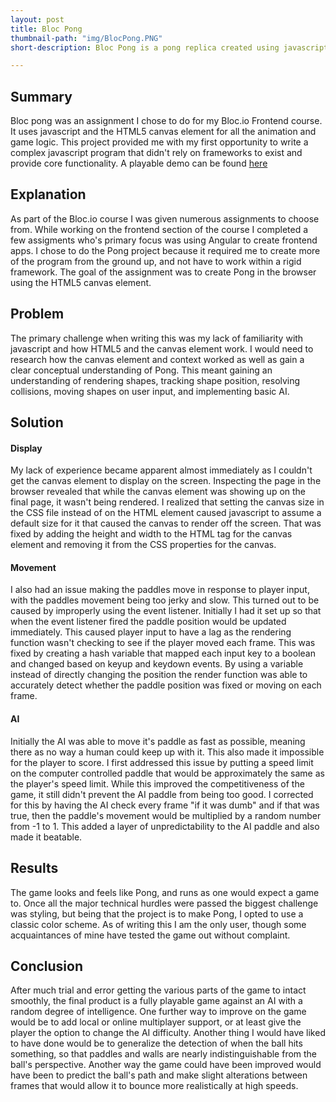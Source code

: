 ```yaml
---
layout: post
title: Bloc Pong
thumbnail-path: "img/BlocPong.PNG"
short-description: Bloc Pong is a pong replica created using javascript and the HTML5 canvas element.

---
```


## Summary

Bloc pong was an assignment I chose to do for my Bloc.io Frontend course. It uses javascript and the HTML5 canvas element for all the animation and game logic. This project provided me with my first opportunity to write a complex javascript program that didn't rely on frameworks to exist and provide core functionality. A playable demo can be found [here](/portfolio/BlocPong/Demo)

## Explanation

As part of the Bloc.io course I was given numerous assignments to choose from. While working on the frontend section of the course I completed a few assigments who's primary focus was using Angular to create frontend apps. I chose to do the Pong project because it required me to create more of the program from the ground up, and not have to work within a rigid framework. The goal of the assignment was to create Pong in the browser using the HTML5 canvas element. 

## Problem

The primary challenge when writing this was my lack of familiarity with javascript and how HTML5 and the canvas element work. I would need to research how the canvas element and context worked as well as gain a clear conceptual understanding of Pong. This meant gaining an understanding of rendering shapes, tracking shape position, resolving collisions, moving shapes on user input, and implementing basic AI.

## Solution

#### Display
My lack of experience became apparent almost immediately as I couldn't get the canvas element to display on the screen. Inspecting the page in the browser revealed that while the canvas element was showing up on the final page, it wasn't being rendered. I realized that setting the canvas size in the CSS file instead of on the HTML element caused javascript to assume a default size for it that caused the canvas to render off the screen. That was fixed by adding the height and width to the HTML tag for the canvas element and removing it from the CSS properties for the canvas. 

#### Movement
I also had an issue making the paddles move in response to player input, with the paddles movement being too jerky and slow. This turned out to be caused by improperly using the event listener. Initially I had it set up so that when the event listener fired the paddle position would be updated immediately. This caused player input to have a lag as the rendering function wasn't checking to see if the player moved each frame. This was fixed by creating a hash variable that mapped each input key to a boolean and changed based on keyup and keydown events. By using a variable instead of directly changing the position the render function was able to accurately detect whether the paddle position was fixed or moving on each frame.

#### AI
Initially the AI was able to move it's paddle as fast as possible, meaning there as no way a human could keep up with it. This also made it impossible for the player to score. I first addressed this issue by putting a speed limit on the computer controlled paddle that would be approximately the same as the player's speed limit. While this improved the competitiveness of the game, it still didn't prevent the AI paddle from being too good. I corrected for this by having the AI check every frame "if it was dumb" and if that was true, then the paddle's movement would be multiplied by a random number from -1 to 1. This added a layer of unpredictability to the AI paddle and also made it beatable.

## Results
The game looks and feels like Pong, and runs as one would expect a game to. Once all the major technical hurdles were passed the biggest challenge was styling, but being that the project is to make Pong, I opted to use a classic color scheme. As of writing this I am the only user, though some acquaintances of mine have tested the game out without complaint.

## Conclusion
After much trial and error getting the various parts of the game to intact smoothly, the final product is a fully playable game against an AI with a random degree of intelligence. One further way to improve on the game would be to add local or online multiplayer support, or at least give the player the option to change the AI difficulty. Another thing I would have liked to have done would be to generalize the detection of when the ball hits something, so that paddles and walls are nearly indistinguishable from the ball's perspective. Another way the game could have been improved would have been to predict the ball's path and make slight alterations between frames that would allow it to bounce more realistically at high speeds.

